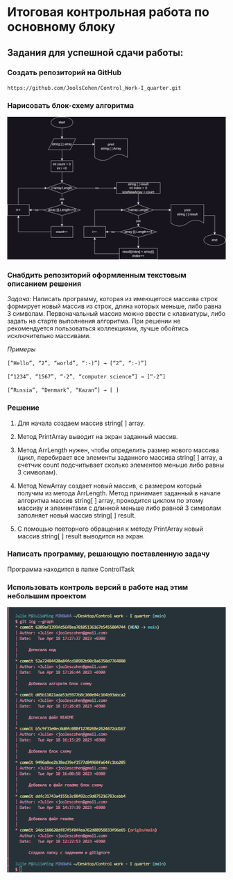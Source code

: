 # Итоговая контрольная работа по основному блоку
## Задания для успешной сдачи работы:
### Создать репозиторий на GitHub

`https://github.com/JoolsCohen/Control_Work-I_quarter.git`

### Нарисовать блок-схему алгоритма

![Algorythm](Algorithm.png)


### Снабдить репозиторий оформленным текстовым описанием решения

*Задача:* Написать программу, которая из имеющегося массива строк формирует новый массив из строк, длина которых меньше, либо равна 3 символам. Первоначальный массив можно ввести с клавиатуры, либо задать на старте выполнения алгоритма. При решении не рекомендуется пользоваться коллекциями, лучше обойтись исключительно массивами.

*Примеры*

`[“Hello”, “2”, “world”, “:-)”] → [“2”, “:-)”]`

`[“1234”, “1567”, “-2”, “computer science”] → [“-2”]`

`[“Russia”, “Denmark”, “Kazan”] → [ ]`

### Решение
1. Для начала создаем массив string[ ] array.

2. Метод PrintArray выводит на экран заданный массив.

3. Метод ArrLength нужен, чтобы определить размер нового массива (цикл, перебирает все элементы заданного массива string[ ] array, а счетчик count подсчитывает сколько элементов меньше либо равны 3 символам).

4. Метод NewArray создает новый массив, с размером который получим из метода ArrLength. Метод принимает заданный в начале алгоритма массив string[ ] array, проходится циклом по этому массиву и элементами с длинной меньше либо равной 3 символам заполняет новый массив string[ ] result.

5. С помощью повторного обращения к методу PrintArray новый массив string[ ] result выводится на экран.

### Написать программу, решающую поставленную задачу
Программа находится в папке ControlTask

### Использовать контроль версий в работе над этим небольшим проектом
![Commits](commits.png)